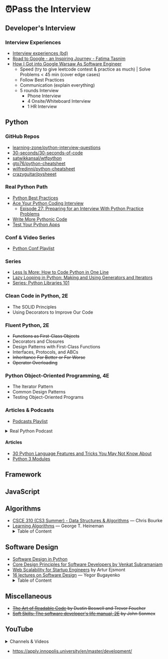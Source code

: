 # ⏰Pass the Interview

## Developer's Interview

### Interview Experiences

- [Interview experiences (bd)](https://tahanima.github.io/categories/)
- [Road to Google - an Inspiring Journey - Fatima Tasnim](https://www.youtube.com/watch?v=vJmHU-XUDo0)
- [How I Got into Google Warsaw As Software Engineer](https://www.youtube.com/watch?v=wTeebkKg-Cs)
    - Speed (try to give leetcode contest & practice as much) | Solve Problems < 45 min (cover edge cases)
    - Follow Best Practices
    - Communication (explain everything)
    - 5 rounds Interview
        - Phone Interview
        - 4 Onsite/Whiteboard Interview
        - 1 HR Interview

## Python

### GitHub Repos

- [learning-zone/python-interview-questions](https://github.com/learning-zone/python-interview-questions)
- [30-seconds/30-seconds-of-code](https://github.com/30-seconds/30-seconds-of-code)
- [satwikkansal/wtfpython](https://github.com/satwikkansal/wtfpython)
- [gto76/python-cheatsheet](https://github.com/gto76/python-cheatsheet)
- [wilfredinni/python-cheatsheet](https://github.com/wilfredinni/python-cheatsheet)
- [crazyguitar/pysheeet](https://github.com/crazyguitar/pysheeet)

### Real Python Path

- [Python Best Practices](https://realpython.com/tutorials/best-practices/)
- [Ace Your Python Coding Interview](https://realpython.com/learning-paths/python-interview/)
    - [Episode 27: Preparing for an Interview With Python Practice Problems](https://realpython.com/podcasts/rpp/27/)
- [Write More Pythonic Code](https://realpython.com/learning-paths/writing-pythonic-code/)
- [Test Your Python Apps](https://realpython.com/learning-paths/test-your-python-apps/)
    
### Conf & Video Series

- [Python Conf Playlist](https://www.youtube.com/playlist?list=PLshEJn4_ZJAYcFmerO-eUZVWVIIZ67T3j)

### Series

- [Less Is More: How to Code Python in One Line](https://www.youtube.com/playlist?list=PLVcEZG2JPVhe5WRR4sN0IUfmnx1-d6npU)
- [Lazy Looping in Python: Making and Using Generators and Iterators](https://pycon2019.trey.io/)
- [Series: Python Libraries 101](https://www.youtube.com/playlist?list=PLVcEZG2JPVhdWrhurJar_L9tde3zuECQo)

### Clean Code in Python, 2E

- The SOLID Principles
- Using Decorators to Improve Our Code

### Fluent Python, 2E

- ~~Functions as First-Class Objects~~
- Decorators and Closures
- Design Patterns with First-Class Functions
- Interfaces, Protocols, and ABCs
- ~~Inheritance For Better or For Worse~~
- ~~Operator Overloading~~

### Python Object-Oriented Programming, 4E

- The Iterator Pattern
- Common Design Patterns
- Testing Object-Oriented Programs

### Articles & Podcasts

- [Podcasts Playlist](https://audiomack.com/imrande/album/podcasts)

<details>
<summary>Real Python Podcast</summary>
- [Episode 88: Discussing Type Hints, Protocols, and Ducks in Python](https://realpython.com/podcasts/rpp/88/)
- [Episode 83: Ready to Publish Your Python Packages?](https://realpython.com/podcasts/rpp/83/)
- [Episode 68: Exploring the functools Module and Complex Numbers in Python](https://realpython.com/podcasts/rpp/68/)
- [Episode 49: The Challenges of Developing Into a Python Professional](https://realpython.com/podcasts/rpp/49/)
- [Episode 45: Processing Images in Python With Pillow](https://realpython.com/podcasts/rpp/45/)
- [Episode 39: Generators, Coroutines, and Learning Python Through Exercises](https://realpython.com/podcasts/rpp/39/)
- [Episode 30: Exploring the New Features of Python 3.9](https://realpython.com/podcasts/rpp/30/)
- [Episode 29: Resolving Package Dependencies With the New Version of Pip](https://realpython.com/podcasts/rpp/29/)
- [Episode 28: Using Pylance to Write Better Python Inside of Visual Studio Code](https://realpython.com/podcasts/rpp/28/)
- [Episode 27: Preparing for an Interview With Python Practice Problems](https://realpython.com/podcasts/rpp/27/)
- [Episode 12: Web Scraping in Python: Tools, Techniques, and Legality](https://realpython.com/podcasts/rpp/12/)
- [Episode 11: Advice on Getting Started With Testing in Python](https://realpython.com/podcasts/rpp/11/)
- [Episode 1: Python Decorators and Writing for Real Python](https://realpython.com/podcasts/rpp/1/)
- [Episode 6: Python REST APIs and The Well-Grounded Python Developer](https://realpython.com/podcasts/rpp/6/)
- [Episode 3: Effective Python and Python at Google Scale](https://realpython.com/podcasts/rpp/3/)
 </details>
 
#### Articles

- [30 Python Language Features and Tricks You May Not Know About](https://sahandsaba.com/thirty-python-language-features-and-tricks-you-may-not-know.html)
- [Python 3 Modules](https://pymotw.com/3/)

## Framework

## JavaScript

## Algorithms

- [CSCE 310 (CS3 Summer) - Data Structures & Algorithms](https://www.youtube.com/playlist?list=PL4IH6CVPpTZXGuvXF4g1ZM4iP73KvnVdg) — Chris Bourke
- [Learning Algorithms](https://www.amazon.com/Learning-Algorithms-Programmers-Writing-Better/dp/1492091065) — George T. Heineman
        <details>
        <summary>Table of Content</summary>
        - Preface <br>
        - Chapter 01: Problem Solving <br>
        - Chapter 02: Analyzing Algorithms <br>
        - Chapter 03: Better Living Through Better Hashing <br>
        - Chapter 04: Heaping It On <br>
        - Chapter 05: Sorting Without a Hat <br>
        - Chapter 06: Binary Trees <br>
        - Chapter 07: Graphs Only Connect! <br>
        - Chapter 08: Wrapping It Up <br>
        - [code](https://github.com/heineman/LearningAlgorithms) <br>
        </details>    
        
## Software Design

- [Software Design in Python](https://www.youtube.com/playlist?list=PLC0nd42SBTaNuP4iB4L6SJlMaHE71FG6N)
- [Core Design Principles for Software Developers by Venkat Subramaniam](https://www.youtube.com/watch?v=llGgO74uXMI)
- [Web Scalability for Startup Engineers](https://www.amazon.com/Scalability-Startup-Engineers-Artur-Ejsmont/dp/0071843655) by Artur Ejsmont
- [16 lectures on Software Design](https://www.youtube.com/playlist?list=PLaIsQH4uc08woJKRAA7mmjs9fU0jeKjjM) — Yegor Bugayenko
        <details>
        <summary>Table of Content</summary>
        - ~~SSD 1/16: README vs. IEEE~~ <br>
        - ~~SSD 2/16: Requirements Engineering~~ <br>
        - SSD 3/16: Rational Unified Process vs. Agile <br>
        </details>   

## Miscellaneous

- ~~[The Art of Readable Code](https://www.amazon.com/Art-Readable-Code-Practical-Techniques/dp/0596802293/) by Dustin Boswell and Trevor Foucher~~
- ~~[Soft Skills: The software developer's life manual, 2E](https://www.amazon.com/Soft-Skills-Software-Developers-Manual-dp-0999081446/dp/0999081446/) by John Sonmex~~

## YouTube

<details>
    
<summary>Channels & Videos</summary>
- [Lux Tech Academy](https://www.youtube.com/channel/UCS-zdr8_cuUGNvOhLKUkjZQ/videos)
- [Ben Manley](https://www.youtube.com/channel/UCUuibJM8qV3Y6WoNCetWvRQ)
- [Women Who Code](https://www.youtube.com/c/WomenWhoCodeGlobal/videos)
- [SDE 1, SDE 2, SDE 3 @ Intuit, Google, Uber](https://www.youtube.com/watch?v=z5tLqgvXd6s)
- [How I'm Preparing for Product Manager Interviews at FAANG](https://www.youtube.com/watch?v=iuG330aJsZM)
- [Lecture on Unit Testing in Innopolis University](https://www.youtube.com/watch?v=IudWuca8Alc)
- [A conversation with Innopolis University students about OOP, open source, and career development](https://www.youtube.com/watch?v=HYLOlDco74Y)
- [Encapsulation Is Dead, Let's Use Distance of Coupling Instead](https://www.youtube.com/watch?v=fJvUTlPHSvU)
- [F1: Future of Software, Programming, Work Remotely, etc.](https://www.youtube.com/watch?v=cfD8gApC4P8)
- [A Philosophy of Software Design | John Ousterhout | Talks at Google](https://www.youtube.com/watch?v=bmSAYlu0NcY)
- [How to "think" (and design) like a Software Architect at Silicon Valley](https://www.youtube.com/watch?v=mCM6QVHD08c)
    
</details>

- https://apply.innopolis.university/en/master/development/
